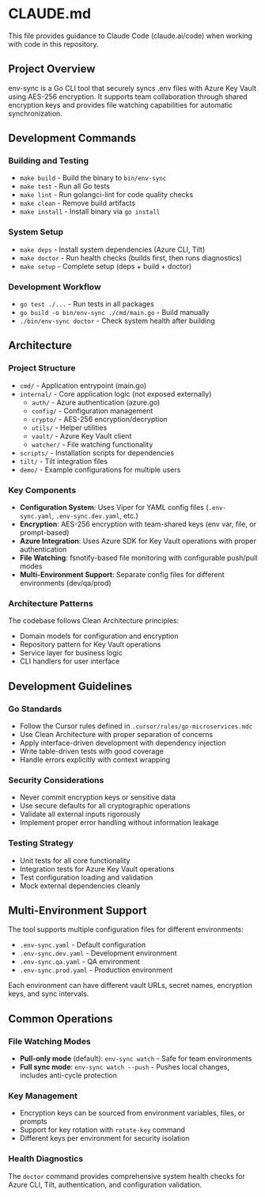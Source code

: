 # CLAUDE.md

This file provides guidance to Claude Code (claude.ai/code) when working with code in this repository.

## Project Overview

env-sync is a Go CLI tool that securely syncs .env files with Azure Key Vault using AES-256 encryption. It supports team collaboration through shared encryption keys and provides file watching capabilities for automatic synchronization.

## Development Commands

### Building and Testing
- `make build` - Build the binary to `bin/env-sync`
- `make test` - Run all Go tests
- `make lint` - Run golangci-lint for code quality checks
- `make clean` - Remove build artifacts
- `make install` - Install binary via `go install`

### System Setup
- `make deps` - Install system dependencies (Azure CLI, Tilt)
- `make doctor` - Run health checks (builds first, then runs diagnostics)
- `make setup` - Complete setup (deps + build + doctor)

### Development Workflow
- `go test ./...` - Run tests in all packages
- `go build -o bin/env-sync ./cmd/main.go` - Build manually
- `./bin/env-sync doctor` - Check system health after building

## Architecture

### Project Structure
- `cmd/` - Application entrypoint (main.go)
- `internal/` - Core application logic (not exposed externally)
  - `auth/` - Azure authentication (azure.go)
  - `config/` - Configuration management
  - `crypto/` - AES-256 encryption/decryption
  - `utils/` - Helper utilities
  - `vault/` - Azure Key Vault client
  - `watcher/` - File watching functionality
- `scripts/` - Installation scripts for dependencies
- `tilt/` - Tilt integration files
- `demo/` - Example configurations for multiple users

### Key Components
- **Configuration System**: Uses Viper for YAML config files (`.env-sync.yaml`, `.env-sync.dev.yaml`, etc.)
- **Encryption**: AES-256 encryption with team-shared keys (env var, file, or prompt-based)
- **Azure Integration**: Uses Azure SDK for Key Vault operations with proper authentication
- **File Watching**: fsnotify-based file monitoring with configurable push/pull modes
- **Multi-Environment Support**: Separate config files for different environments (dev/qa/prod)

### Architecture Patterns
The codebase follows Clean Architecture principles:
- Domain models for configuration and encryption
- Repository pattern for Key Vault operations
- Service layer for business logic
- CLI handlers for user interface

## Development Guidelines

### Go Standards
- Follow the Cursor rules defined in `.cursor/rules/go-microservices.mdc`
- Use Clean Architecture with proper separation of concerns
- Apply interface-driven development with dependency injection
- Write table-driven tests with good coverage
- Handle errors explicitly with context wrapping

### Security Considerations
- Never commit encryption keys or sensitive data
- Use secure defaults for all cryptographic operations
- Validate all external inputs rigorously
- Implement proper error handling without information leakage

### Testing Strategy
- Unit tests for all core functionality
- Integration tests for Azure Key Vault operations
- Test configuration loading and validation
- Mock external dependencies cleanly

## Multi-Environment Support

The tool supports multiple configuration files for different environments:
- `.env-sync.yaml` - Default configuration
- `.env-sync.dev.yaml` - Development environment
- `.env-sync.qa.yaml` - QA environment  
- `.env-sync.prod.yaml` - Production environment

Each environment can have different vault URLs, secret names, encryption keys, and sync intervals.

## Common Operations

### File Watching Modes
- **Pull-only mode** (default): `env-sync watch` - Safe for team environments
- **Full sync mode**: `env-sync watch --push` - Pushes local changes, includes anti-cycle protection

### Key Management
- Encryption keys can be sourced from environment variables, files, or prompts
- Support for key rotation with `rotate-key` command
- Different keys per environment for security isolation

### Health Diagnostics
The `doctor` command provides comprehensive system health checks for Azure CLI, Tilt, authentication, and configuration validation.